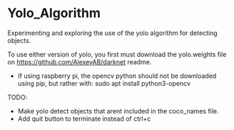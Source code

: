 # Yolo_Algorithm
Experimenting and exploring the use of the yolo algorithm for detecting objects. 


To use either version of yolo, you first must download the yolo.weights file on https://github.com/AlexeyAB/darknet readme.

- If using raspberry pi, the opencv python should not be downloaded using pip, but rather with:
sudo apt install python3-opencv



TODO:

- Make yolo detect objects that arent included in the coco_names file.
- Add quit button to terminate instead of ctrl+c



 

